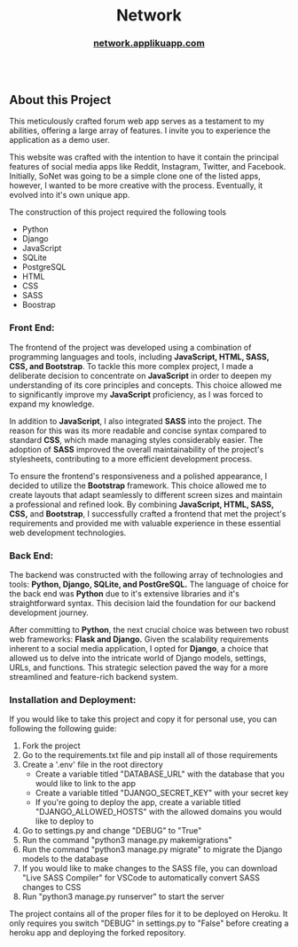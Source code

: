 <h1 align="center">Network</h1>
<h3 align="center"><a href="https://network.applikuapp.com">network.applikuapp.com</a></h3>

<br/>

<br/>

<h2>About this Project</h2>
<p>This meticulously crafted forum web app serves as a testament to my abilities, offering a large array of features. I invite you to experience the application as a demo user.</p>
<p>This website was crafted with the intention to have it contain the principal features of social media apps like Reddit, Instagram, Twitter, and Facebook. Initially, SoNet was going to be a simple clone one of the listed apps, however, I wanted to be more creative with the process. 
Eventually, it evolved into it's own unique app.</p>
<p>The construction of this project required the following tools<p>
<ul> 
    <li>Python</li>
    <li>Django</li>
    <li>JavaScript</li>
    <li>SQLite</li>
    <li>PostgreSQL</li>
    <li>HTML</li>
    <li>CSS</li>
    <li>SASS</li>
    <li>Boostrap</li>
</ul>

<h3>Front End:</h3>
<p>The frontend of the project was developed using a combination of programming languages and tools, including <b>JavaScript, HTML, SASS, CSS, and Bootstrap</b>. To tackle this more complex project, I made a deliberate decision to concentrate on <b>JavaScript</b> in order to deepen my understanding of its core principles and concepts. This choice allowed me to significantly improve my <b>JavaScript</b> proficiency, as I was forced to expand my knowledge.</p>
<p>In addition to <b>JavaScript</b>, I also integrated <b>SASS</b> into the project. The reason for this was its more readable and concise syntax compared to standard <b>CSS</b>, which made managing styles considerably easier. The adoption of <b>SASS</b> improved the overall maintainability of the project's stylesheets, contributing to a more efficient development process.</p>
<p>To ensure the frontend's responsiveness and a polished appearance, I decided to utilize the <b>Bootstrap</b> framework. This choice allowed me to create layouts that adapt seamlessly to different screen sizes and maintain a professional and refined look. By combining <b>JavaScript, HTML, SASS, CSS,</b> and <b>Bootstrap</b>, I successfully crafted a frontend that met the project's requirements and provided me with valuable experience in these essential web development technologies.</p>

<h3>Back End:</h3>
<p>The backend was constructed with the following array of technologies and tools: <b>Python, Django, SQLite, and PostGreSQL.</b> The language of choice for the back end was <b>Python</b> due to it's extensive libraries and it's straightforward syntax. This decision laid the foundation for our backend development journey. </p>

<p>After committing to <b>Python</b>, the next crucial choice was between two robust web frameworks: <b>Flask and Django.</b> Given the scalability requirements inherent to a social media application, I opted for <b>Django</b>, a choice that allowed us to delve into the intricate world of Django models, settings, URLs, and functions. This strategic selection paved the way for a more streamlined and feature-rich backend system.</p>

<h3>Installation and Deployment:</h3>
<p>If you would like to take this project and copy it for personal use, you can following the following guide:
    <ol>
        <li>Fork the project</li>
        <li>Go to the requirements.txt file and pip install all of those requirements</li>
        <li>Create a '.env' file in the root directory
            <ul>
                <li>Create a variable titled "DATABASE_URL" with the database that you would like to link to the app</li>
                <li>Create a variable titled "DJANGO_SECRET_KEY" with your secret key</li>
                <li>If you're going to deploy the app, create a variable titled "DJANGO_ALLOWED_HOSTS" with the allowed domains you would like to deploy to</li>
            </ul>
        </li>
        <li>Go to settings.py and change "DEBUG" to "True"</li>
        <li>Run the command "python3 manage.py makemigrations"</li>
        <li>Run the command "python3 manage.py migrate" to migrate the Django models to the database</li>
        <li>If you would like to make changes to the SASS file, you can download "Live SASS Compiler" for VSCode to automatically convert SASS changes to CSS</li>
        <li>Run "python3 manage.py runserver" to start the server</li>
    </ol>
The project contains all of the proper files for it to be deployed on Heroku. It only requires you switch "DEBUG" in settings.py to "False" before creating a heroku app and deploying the forked repository.
</p>


